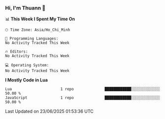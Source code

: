 ### Hi, I'm Thuann 👋

<!--START_SECTION:waka-->
📊 **This Week I Spent My Time On** 

```text
🕑︎ Time Zone: Asia/Ho_Chi_Minh

💬 Programming Languages: 
No Activity Tracked This Week

🔥 Editors: 
No Activity Tracked This Week

💻 Operating System: 
No Activity Tracked This Week
```

**I Mostly Code in Lua** 

```text
Lua                      1 repo              ████████████░░░░░░░░░░░░░   50.00 % 
JavaScript               1 repo              ████████████░░░░░░░░░░░░░   50.00 % 
```




 Last Updated on 23/06/2025 01:53:36 UTC
<!--END_SECTION:waka-->
